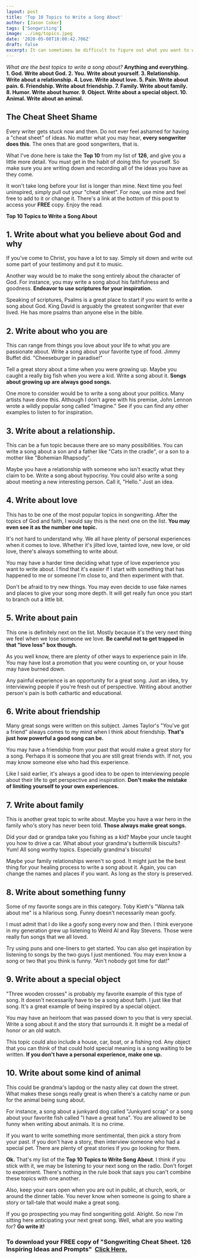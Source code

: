 ```yaml
---
layout: post
title: 'Top 10 Topics to Write a Song About'
author: [Jason Coker]
tags: ['Songwriting']
image: ../img/topics.jpeg
date: '2020-05-08T18:00:42.706Z'
draft: false
excerpt: It can sometimes be difficult to figure out what you want to write about. It's been nearly 25 years now, and I've gotten stuck more than a couple of times myself. So I have compiled a list of 10 great topics that have always helped me out of that quagmire. Use this list to write your next great song.
---
```


_What are the best topics to write a song about?_ **Anything and everything. 1. God. Write about God. 2. You. Write about yourself. 3. Relationship. Write about a relationship. 4. Love. Write about love. 5. Pain. Write about pain. 6. Friendship. Write about friendship. 7. Family. Write about family. 8. Humor. Write about humor. 9. Object. Write about a special object. 10. Animal. Write about an animal.**

## The Cheat Sheet Shame

Every writer gets stuck now and then. Do not ever feel ashamed for having a "cheat sheet" of ideas. No matter what you may hear, **every songwriter does this**. The ones that are good songwriters, that is.

What I've done here is take the **Top 10** from my list of **126**, and give you a little more detail. You must get in the habit of doing this for yourself. So make sure you are writing down and recording all of the ideas you have as they come.

It won't take long before your list is longer than mine. Next time you feel uninspired, simply pull out your "cheat sheet". For now, use mine and feel free to add to it or change it. There's a link at the bottom of this post to access your **FREE** copy. Enjoy the read.

**Top 10 Topics to Write a Song About**

## 1. Write about what you believe about God and why

If you've come to Christ, you have a lot to say. Simply sit down and write out some part of your testimony and put it to music.

Another way would be to make the song entirely about the character of God. For instance, you may write a song about his faithfulness and goodness. **Endeavor to use scriptures for your inspiration.**

Speaking of scriptures, Psalms is a great place to start if you want to write a song about God. King David is arguably the greatest songwriter that ever lived. He has more psalms than anyone else in the bible.

## 2. Write about who you are

This can range from things you love about your life to what you are passionate about. Write a song about your favorite type of food. Jimmy Buffet did. "Cheeseburger in paradise!"

Tell a great story about a time when you were growing up. Maybe you caught a really big fish when you were a kid. Write a song about it. **Songs about growing up are always good songs.**

One more to consider would be to write a song about your politics. Many artists have done this. Although I don't agree with his premise, John Lennon wrote a wildly popular song called "Imagine." See if you can find any other examples to listen to for inspiration.

## 3. Write about a relationship.

This can be a fun topic because there are so many possibilities. You can write a song about a son and a father like "Cats in the cradle", or a son to a mother like "Bohemian Rhapsody".

Maybe you have a relationship with someone who isn't exactly what they claim to be. Write a song about hypocrisy. You could also write a song about meeting a new interesting person. Call it, "Hello." Just an idea.

## 4. Write about love

This has to be one of the most popular topics in songwriting. After the topics of God and faith, I would say this is the next one on the list. **You may even see it as the number one topic.**

It's not hard to understand why. We all have plenty of personal experiences when it comes to love. Whether it's jilted love, tainted love, new love, or old love, there's always something to write about.

You may have a harder time deciding what type of love experience you want to write about. I find that it's easier if I start with something that has happened to me or someone I'm close to, and then experiment with that.

Don't be afraid to try new things. You may even decide to use fake names and places to give your song more depth. It will get really fun once you start to branch out a little bit.

## 5. Write about pain

This one is definitely next on the list. Mostly because it's the very next thing we feel when we lose someone we love. **Be careful not to get trapped in that "love loss" box though.**

As you well know, there are plenty of other ways to experience pain in life. You may have lost a promotion that you were counting on, or your house may have burned down.

Any painful experience is an opportunity for a great song. Just an idea, try interviewing people if you're fresh out of perspective. Writing about another person's pain is both cathartic and educational.

## 6. Write about friendship

Many great songs were written on this subject. James Taylor's "You've got a friend" always comes to my mind when I think about friendship. **That's just how powerful a good song can be.**

You may have a friendship from your past that would make a great story for a song. Perhaps it is someone that you are still great friends with. If not, you may know someone else who had this experience.

Like I said earlier, it's always a good idea to be open to interviewing people about their life to get perspective and inspiration. **Don't make the mistake of limiting yourself to your own experiences.**

## 7. Write about family

This is another great topic to write about. Maybe you have a war hero in the family who's story has never been told. **Those always make great songs.**

Did your dad or grandpa take you fishing as a kid? Maybe your uncle taught you how to drive a car. What about your grandma's buttermilk biscuits? Yum! All song worthy topics. Especially grandma's biscuits!

Maybe your family relationships weren't so good. It might just be the best thing for your healing process to write a song about it. Again, you can change the names and places if you want. As long as the story is preserved.

## 8. Write about something funny

Some of my favorite songs are in this category. Toby Kieth's "Wanna talk about me" is a hilarious song. Funny doesn't necessarily mean goofy.

I must admit that I do like a goofy song every now and then. I think everyone in my generation grew up listening to Weird Al and Ray Stevens. Those were really fun songs that we all loved.

Try using puns and one-liners to get started. You can also get inspiration by listening to songs by the two guys I just mentioned. You may even know a song or two that you think is funny. "Ain't nobody got time for dat!"

## 9. Write about a special object

"Three wooden crosses" is probably my favorite example of this type of song. It doesn't necessarily have to be a song about faith. I just like that song. It's a great example of being inspired by a special object.

You may have an heirloom that was passed down to you that is very special. Write a song about it and the story that surrounds it. It might be a medal of honor or an old watch.

This topic could also include a house, car, boat, or a fishing rod. Any object that you can think of that could hold special meaning is a song waiting to be written. **If you don't have a personal experience, make one up.**

## 10. Write about some kind of animal

This could be grandma's lapdog or the nasty alley cat down the street. What makes these songs really great is when there's a catchy name or pun for the animal being sung about.

For instance, a song about a junkyard dog called "Junkyard scrap" or a song about your favorite fish called "I have a great tuna". You are allowed to be funny when writing about animals. It is no crime.

If you want to write something more sentimental, then pick a story from your past. If you don't have a story, then interview someone who had a special pet. There are plenty of great stories if you go looking for them.

**Ok.** That's my list of the **Top 10 Topics to Write Song About**. I think if you stick with it, we may be listening to your next song on the radio. Don't forget to experiment. There's nothing in the rule book that says you can't combine these topics with one another.

Also, keep your ears open when you are out in public, at church, work, or around the dinner table. You never know when someone is going to share a story or tall-tale that would make a great song.

If you go prospecting you may find songwriting gold. Alright. So now I'm sitting here anticipating your next great song. Well, what are you waiting for? **Go write it!**

### To download your FREE copy of "Songwriting Cheat Sheet. 126 Inspiring Ideas and Prompts"  [**Click Here.**](https://mysongpro.com/posts/songwriting-cheat-sheet-126-inspiring-ideas-and-prompts/)
